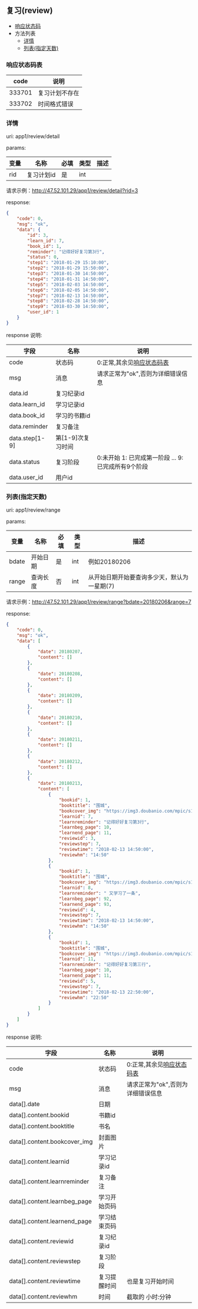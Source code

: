 ## 复习(review)

+ [响应状态码](#响应状态码表)
+ 方法列表
    + [详情](#详情)
    + [列表(指定天数)](#列表指定天数)


### 响应状态码表

|  code  |      说明      |
| ------ | -------------- |
| 333701 | 复习计划不存在 |
| 333702 | 时间格式错误   |



### 详情

uri: app1/review/detail

params:

| 变量 |    名称    | 必填 | 类型 | 描述 |
| ---- | ---------- | ---- | ---- | ---- |
| rid  | 复习计划id | 是   | int  |      |


请求示例：http://47.52.101.29/app1/review/detail?rid=3


response:

```json
{
    "code": 0,
    "msg": "ok",
    "data": {
        "id": 3,
        "learn_id": 7,
        "book_id": 1,
        "reminder": "记得好好复习第3行",
        "status": 0,
        "step1": "2018-01-29 15:10:00",
        "step2": "2018-01-29 15:50:00",
        "step3": "2018-01-30 14:50:00",
        "step4": "2018-01-31 14:50:00",
        "step5": "2018-02-03 14:50:00",
        "step6": "2018-02-05 14:50:00",
        "step7": "2018-02-13 14:50:00",
        "step8": "2018-02-28 14:50:00",
        "step9": "2018-03-30 14:50:00",
        "user_id": 1
    }
}
```

response 说明:

|      字段      |        名称       |                         说明                        |
| -------------- | ----------------- | --------------------------------------------------- |
| code           | 状态码            | 0:正常,其余见[响应状态码表](#响应状态码表)          |
| msg            | 消息              | 请求正常为"ok",否则为详细错误信息                   |
| data.id        | 复习纪录id        |                                                     |
| data.learn_id  | 学习记录id        |                                                     |
| data.book_id   | 学习的书籍id      |                                                     |
| data.reminder  | 复习备注          |                                                     |
| data.step[1-9] | 第[1-9]次复习时间 |                                                     |
| data.status    | 复习阶段          | 0:未开始 1: 已完成第一阶段  ... 9:已完成所有9个阶段 |
| data.user_id   | 用户id            |                                                     |



### 列表(指定天数)

uri: app1/review/range

params:

|  变量 |   名称   | 必填 | 类型 |                     描述                    |
| ----- | -------- | ---- | ---- | ------------------------------------------- |
| bdate | 开始日期 | 是   | int  | 例如20180206                                |
| range | 查询长度 | 否   | int  | 从开始日期开始要查询多少天，默认为一星期(7) |


请求示例：http://47.52.101.29/app1/review/range?bdate=20180206&range=7


response:

```json
{
    "code": 0,
    "msg": "ok",
    "data": [
        {
            "date": 20180207,
            "content": []
        },
        {
            "date": 20180208,
            "content": []
        },
        {
            "date": 20180209,
            "content": []
        },
        {
            "date": 20180210,
            "content": []
        },
        {
            "date": 20180211,
            "content": []
        },
        {
            "date": 20180212,
            "content": []
        },
        {
            "date": 20180213,
            "content": [
                {
                    "bookid": 1,
                    "booktitle": "围城",
                    "bookcover_img": "https://img3.doubanio.com/mpic/s1070222.jpg",
                    "learnid": 7,
                    "learnreminder": "记得好好复习第3行",
                    "learnbeg_page": 10,
                    "learnend_page": 11,
                    "reviewid": 3,
                    "reviewstep": 7,
                    "reviewtime": "2018-02-13 14:50:00",
                    "reviewhm": "14:50"
                },
                {
                    "bookid": 1,
                    "booktitle": "围城",
                    "bookcover_img": "https://img3.doubanio.com/mpic/s1070222.jpg",
                    "learnid": 8,
                    "learnreminder": " 又学习了一条",
                    "learnbeg_page": 92,
                    "learnend_page": 93,
                    "reviewid": 4,
                    "reviewstep": 7,
                    "reviewtime": "2018-02-13 14:50:00",
                    "reviewhm": "14:50"
                },
                {
                    "bookid": 1,
                    "booktitle": "围城",
                    "bookcover_img": "https://img3.doubanio.com/mpic/s1070222.jpg",
                    "learnid": 11,
                    "learnreminder": "记得好好复习第三行",
                    "learnbeg_page": 10,
                    "learnend_page": 11,
                    "reviewid": 5,
                    "reviewstep": 7,
                    "reviewtime": "2018-02-13 22:50:00",
                    "reviewhm": "22:50"
                }
            ]
        }
    ]
}
```

response 说明:

|             字段             |     名称     |                    说明                    |
| ---------------------------- | ------------ | ------------------------------------------ |
| code                         | 状态码       | 0:正常,其余见[响应状态码表](#响应状态码表) |
| msg                          | 消息         | 请求正常为"ok",否则为详细错误信息          |
| data[].date                  | 日期         |                                            |
| data[].content.bookid        | 书籍id       |                                            |
| data[].content.booktitle     | 书名         |                                            |
| data[].content.bookcover_img | 封面图片     |                                            |
| data[].content.learnid       | 学习记录id   |                                            |
| data[].content.learnreminder | 复习备注     |                                            |
| data[].content.learnbeg_page | 学习开始页码 |                                            |
| data[].content.learnend_page | 学习结束页码 |                                            |
| data[].content.reviewid      | 复习纪录id   |                                            |
| data[].content.reviewstep    | 复习阶段     |                                            |
| data[].content.reviewtime    | 复习提醒时间 | 也是复习开始时间                           |
| data[].content.reviewhm      | 时间         | 截取的   小时:分钟                         |
